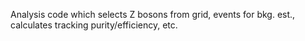 Analysis code which selects Z bosons from grid, events for bkg. est., calculates tracking purity/efficiency, etc.
